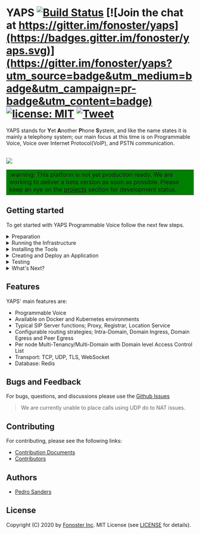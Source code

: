 
# YAPS [![Build Status](https://github.com/fonoster/yaps/workflows/integration/badge.svg)](https://github.com/fonoster/yaps/actions?workflow=integration) [![Join the chat at https://gitter.im/fonoster/yaps](https://badges.gitter.im/fonoster/yaps.svg)](https://gitter.im/fonoster/yaps?utm_source=badge&utm_medium=badge&utm_campaign=pr-badge&utm_content=badge) <a href="https://opensource.org/licenses/MIT"><img src="https://img.shields.io/badge/license-MIT-blue.svg" alt="license: MIT"></a> [![Tweet](https://img.shields.io/twitter/url/http/shields.io.svg?style=social)](https://twitter.com/intent/tweet?text=Programmable%20Voice%20&url=https://github.com/fonoster/yaps&via=fonoster&hashtags=voip,sip,webrtc,telephony)

YAPS stands for **Y**et **A**nother **P**hone **S**ystem, and like the name states it is mainly a telephony system; our main focus at this time is on Programmable Voice, Voice over Internet Protocol(VoIP), and PSTN communication.

<br />
<img src="https://raw.githubusercontent.com/fonoster/yaps/master/docs/assets/banner_yaps.png"></img>
<br />

<table border="0" width="100%" cellpadding="0" cellspacing="0" bgcolor=green>
<tr border="0">
<td border="0">
:warning: This platform is not yet production ready. We are working to deliver a beta version as soon as possible. Please keep an eye on the <a href="https://github.com/orgs/fonoster/projects">projects</a> section for development status.
</td>
</tr>
</table>

## Getting started

To get started with YAPS Programmable Voice follow the next few steps.

<details><summary>Preparation</summary>

<br />
The first step with YAPS Programmable Voice is to install all the requirements.
Refer to websites of the various products in the list bellow for detail on installation and configuration.
<br /><br />

Requirements:

- Docker Compose
- Node and NPM
- Git (optional)
- A softphone (with support for tcp)

</details>

<details><summary>Running the Infrastructure</summary>

<br />
Once all the requirements are installed, the next step is to run the infraestructure.
For that, you must clone or download YAPS git repository. The first time you run this commands
it will take awhile.
<br />

Run using docker-compose

```bash
git clone https://github.com/fonoster/yaps
cd yaps
docker-compose up
```

> Work is on the way to enable YAPS for Docker Swarm and K8s.
</details>

<details><summary>Installing the Tools</summary>
 
<br />
The next step is to install the Command-Line Tool. To install the tool run the following command:
<br /><br />

```
npm install @yaps/ctl -g
```

For details on this tool please go to [ctl @ npmjs](https://www.npmjs.com/package/@yaps/ctl).
</details>

<details><summary>Creating and Deploy an Application</summary>

<br />
If everything is went to plan, it is now time to generate and deploy
your first Voice Application.
<br /><br />

```bash
mkdir voice-app
cd voice-app
yaps apps:init
yaps apps:deploy
```

For more examples go the [examples folder](/examples) in this repository.

</details>

<details><summary>Testing</summary>
<br />
To interact with your application, point your softphone to Asterisk sub-system.
Asterisk will be listening for SIP traffic on port <b>6060\tcp</b>. The testing information
is as follows:
 
<br />

<br />
USENAME = 1001
<br />
PASSWORD = 1234
<br />
TEST EXTENSION = 1002

</details>

<details><summary>What's Next?</summary>
<br />
Congratulations if you made it this far. The next step with YAPS is to get familiar with the [Command-Line Tool](https://www.npmjs.com/package/@yaps/ctl) and [SDK](https://github.com/fonoster/yaps/wiki/AppManager).
  
</details>

## Features

YAPS' main features are:

- Programmable Voice
- Available on Docker and Kubernetes environments
- Typical SIP Server functions; Proxy, Registrar, Location Service
- Configurable routing strategies; Intra-Domain, Domain Ingress, Domain Egress and Peer Egress
- Per node Multi-Tenancy/Multi-Domain with Domain level Access Control List
- Transport: TCP, UDP, TLS, WebSocket
- Database: Redis

## Bugs and Feedback

For bugs, questions, and discussions please use the [Github Issues](https://github.com/fonoster/yaps/issues)

> We are currently unable to place calls using UDP do to NAT issues.

## Contributing

For contributing, please see the following links:

 - [Contribution Documents](https://github.com/fonoster/yaps/blob/master/CONTRIBUTING.md)
 - [Contributors](https://github.com/fonoster/yaps/contributors)

## Authors
 - [Pedro Sanders](https://github.com/psanders)

## License
Copyright (C) 2020 by [Fonoster Inc](https://fonoster.com). MIT License (see [LICENSE](https://github.com/fonoster/yaps/blob/master/LICENSE) for details).
